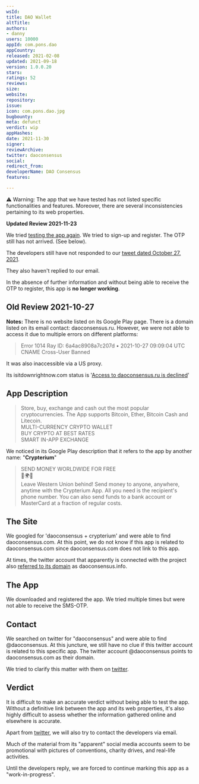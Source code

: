 ```yaml
---
wsId: 
title: DAO Wallet
altTitle: 
authors:
- danny
users: 10000
appId: com.pons.dao
appCountry: 
released: 2021-02-08
updated: 2021-09-18
version: 1.0.0.20
stars: 
ratings: 52
reviews: 
size: 
website: 
repository: 
issue: 
icon: com.pons.dao.jpg
bugbounty: 
meta: defunct
verdict: wip
appHashes: 
date: 2021-11-30
signer: 
reviewArchive: 
twitter: daoconsensus
social: 
redirect_from: 
developerName: DAO Consensus
features: 

---
```


<div class="alertBox"><div>

⚠️ Warning: The app that we have tested has not listed specific functionalities and features. Moreover, there are several inconsistencies pertaining to its web properties.
</div></div>  

**Updated Review 2021-11-23**

We tried [testing the app again](https://twitter.com/BitcoinWalletz/status/1463047073985560577). We tried to sign-up and register. The OTP still has not arrived. (See below). 

The developers still have not responded to our [tweet dated October 27, 2021](https://twitter.com/BitcoinWalletz/status/1453291043055710208).

They also haven't replied to our email. 

In the absence of further information and without being able to receive the OTP to register, this app is **no longer working**.

## Old Review 2021-10-27

**Notes:** There is no website listed on its Google Play page. There is a domain listed on its email contact: daoconsensus.ru. However, we were not able to access it due to multiple errors on different platforms:

> Error 1014 Ray ID: 6a4ac8908a7c207d • 2021-10-27 09:09:04 UTC
> CNAME Cross-User Banned

It was also inaccessible via a US proxy.

Its isitdownrightnow.com status is '[Access to daoconsensus.ru is declined](https://www.isitdownrightnow.com/daoconsensus.ru.html)'

## App Description

> Store, buy, exchange and cash out the most popular cryptocurrencies. The App supports Bitcoin, Ether, Bitcoin Cash and Litecoin.<br>
  MULTI-CURRENCY CRYPTO WALLET<br>
  BUY CRYPTO AT BEST RATES<br>
  SMART IN-APP EXCHANGE

We noticed in its Google Play description that it refers to the app by another name: "**Crypterium**"

> SEND MONEY WORLDWIDE FOR FREE<br>
> 🛫🌍💫<br>
> Leave Western Union behind! Send money to anyone, anywhere, anytime with the Crypterium App. All you need is the recipient's phone number. You can also send funds to a bank account or MasterCard at a fraction of regular costs.

## The Site

We googled for 'daoconsensus + crypterium' and were able to find daoconsensus.com. At this point, we do not know if this app is related to daoconsensus.com since daoconsensus.com does not link to this app.

At times, the twitter account that apparently is connected with the project also [referred to its domain](https://twitter.com/daoconsensus/status/1400427189368131589) as daoconsensus.info.

## The App

We downloaded and registered the app. We tried multiple times but were not able to receive the SMS-OTP.

## Contact

We searched on twitter for "daoconsensus" and were able to find @daoconsensus. At this juncture, we still have no clue if this twitter account is related to this specific app. The twitter account @daoconsensus points to daoconsensus.com as their domain. 

We tried to clarify this matter with them on [twitter](https://twitter.com/BitcoinWalletz/status/1453291043055710208).

## Verdict

It is difficult to make an accurate verdict without being able to test the app. Without a definitive link between the app and its web properties, it's also highly difficult to assess whether the information gathered online and elsewhere is accurate. 

Apart from [twitter](https://twitter.com/BitcoinWalletz/status/1453295004835844107), we will also try to contact the developers via email.

Much of the material from its "apparent" social media accounts seem to be promotional with pictures of conventions, charity drives, and real-life activities. 

Until the developers reply, we are forced to continue marking this app as a "work-in-progress". 

